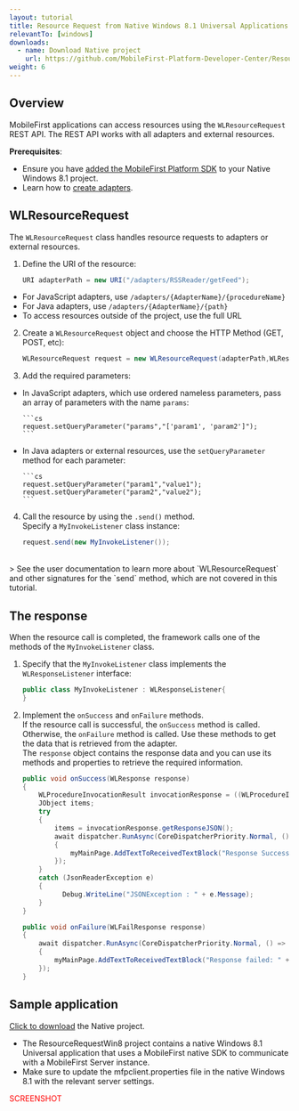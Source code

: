 ```yaml
---
layout: tutorial
title: Resource Request from Native Windows 8.1 Universal Applications
relevantTo: [windows]
downloads:
  - name: Download Native project
    url: https://github.com/MobileFirst-Platform-Developer-Center/ResourceRequestWin8
weight: 6
---
```


## Overview
MobileFirst applications can access resources using the `WLResourceRequest` REST API. The REST API works with all adapters and external resources.

**Prerequisites**: 

- Ensure you have [added the MobileFirst Platform SDK](../../adding-the-mfpf-sdk/adding-the-mfpf-sdk-to-windows-8-applications) to your Native Windows 8.1 project.
- Learn how to [create adapters](../../adapters/adapters-overview/).

## WLResourceRequest
The `WLResourceRequest` class handles resource requests to adapters or external resources.

1. Define the URI of the resource:

    ```cs
    URI adapterPath = new URI("/adapters/RSSReader/getFeed");
    ```
 * For JavaScript adapters, use `/adapters/{AdapterName}/{procedureName}`
 * For Java adapters, use `/adapters/{AdapterName}/{path}`
 * To access resources outside of the project, use the full URL

2. Create a `WLResourceRequest` object and choose the HTTP Method (GET, POST, etc):

    ```cs
    WLResourceRequest request = new WLResourceRequest(adapterPath,WLResourceRequest.GET);
    ```
3. Add the required parameters:
  * In JavaScript adapters, which use ordered nameless parameters, pass an array of parameters with the name `params`:

        ```cs
        request.setQueryParameter("params","['param1', 'param2']");
        ```
  * In Java adapters or external resources, use the `setQueryParameter` method for each parameter:

        ```cs
        request.setQueryParameter("param1","value1");
        request.setQueryParameter("param2","value2");
        ```
4. Call the resource by using the `.send()` method.  
Specify a `MyInvokeListener` class instance:

    ```cs
    request.send(new MyInvokeListener());
    ```


</br>
> See the user documentation to learn more about `WLResourceRequest` and other signatures for the `send` method, which are not covered in this tutorial.

##  The response
When the resource call is completed, the framework calls one of the methods of the `MyInvokeListener` class.

1. Specify that the `MyInvokeListener` class implements the `WLResponseListener` interface:

    ```cs
    public class MyInvokeListener : WLResponseListener{
    }
    ```

2. Implement the `onSuccess` and `onFailure` methods.  
If the resource call is successful, the `onSuccess` method is called. Otherwise, the `onFailure` method is called.
Use these methods to get the data that is retrieved from the adapter.  
The `response` object contains the response data and you can use its methods and properties to retrieve the required information.

    ```cs
    public void onSuccess(WLResponse response)
    {
        WLProcedureInvocationResult invocationResponse = ((WLProcedureInvocationResult) response);
        JObject items;
        try
        {
            items = invocationResponse.getResponseJSON();
            await dispatcher.RunAsync(CoreDispatcherPriority.Normal, () =>
            {
                myMainPage.AddTextToReceivedTextBlock("Response Success: " + items.ToString());
            });
        }
        catch (JsonReaderException e)
        {
              Debug.WriteLine("JSONException : " + e.Message);
        }
    }

    public void onFailure(WLFailResponse response)
    {
        await dispatcher.RunAsync(CoreDispatcherPriority.Normal, () =>
        {
            myMainPage.AddTextToReceivedTextBlock("Response failed: " + response.ToString());
        });
    }
    ```

## Sample application
[Click to download](https://github.com/MobileFirst-Platform-Developer-Center/ResourceRequestWin8) the Native project.

* The ResourceRequestWin8 project contains a native Windows 8.1 Universal application that uses a MobileFirst native SDK to communicate with a MobileFirst Server instance.
* Make sure to update the mfpclient.properties file in the native Windows 8.1 with the relevant server settings.

<span style = "color:red">SCREENSHOT</span>
